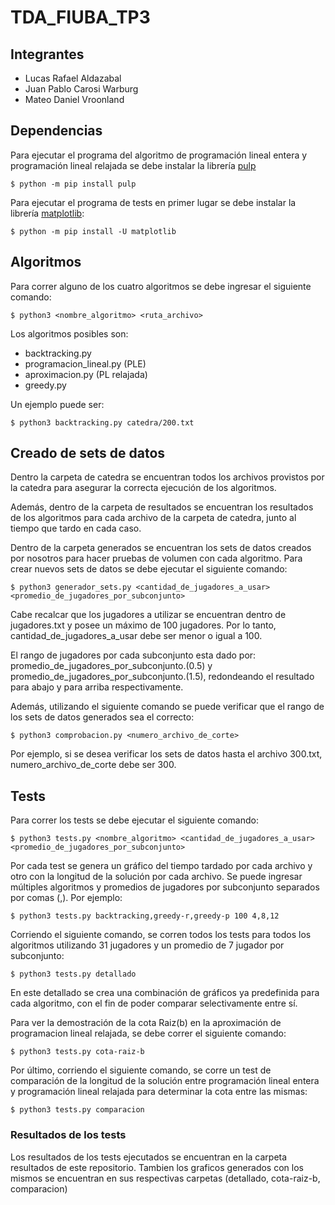 # TDA_FIUBA_TP3

## Integrantes

- Lucas Rafael Aldazabal
- Juan Pablo Carosi Warburg
- Mateo Daniel Vroonland

## Dependencias

Para ejecutar el programa del algoritmo de programación lineal entera y programación lineal relajada se debe instalar la librería [pulp](https://pypi.org/project/PuLP/)

```
$ python -m pip install pulp
```

Para ejecutar el programa de tests en primer lugar se debe instalar la librería [matplotlib](https://matplotlib.org/):

```
$ python -m pip install -U matplotlib
```

## Algoritmos

Para correr alguno de los cuatro algoritmos se debe ingresar el siguiente comando:

```
$ python3 <nombre_algoritmo> <ruta_archivo>
```

Los algoritmos posibles son:

- backtracking.py
- programacion_lineal.py (PLE)
- aproximacion.py (PL relajada)
- greedy.py

Un ejemplo puede ser:

```
$ python3 backtracking.py catedra/200.txt
```

## Creado de sets de datos

Dentro la carpeta de catedra se encuentran todos los archivos provistos por la catedra para asegurar la correcta ejecución de los algoritmos.

Además, dentro de la carpeta de resultados se encuentran los resultados de los algoritmos para cada archivo de la carpeta de catedra, junto al tiempo que tardo en cada caso.

Dentro de la carpeta generados se encuentran los sets de datos creados por nosotros para hacer pruebas de volumen con cada algoritmo.
Para crear nuevos sets de datos se debe ejecutar el siguiente comando:

```
$ python3 generador_sets.py <cantidad_de_jugadores_a_usar> <promedio_de_jugadores_por_subconjunto>
```

Cabe recalcar que los jugadores a utilizar se encuentran dentro de jugadores.txt y posee un máximo de 100 jugadores. Por lo tanto, cantidad_de_jugadores_a_usar debe ser menor o igual a 100.

El rango de jugadores por cada subconjunto esta dado por: promedio_de_jugadores_por_subconjunto.(0.5) y promedio_de_jugadores_por_subconjunto.(1.5), redondeando el resultado para abajo y para arriba respectivamente.

Además, utilizando el siguiente comando se puede verificar que el rango de los sets de datos generados sea el correcto:

```
$ python3 comprobacion.py <numero_archivo_de_corte>
```

Por ejemplo, si se desea verificar los sets de datos hasta el archivo 300.txt, numero_archivo_de_corte debe ser 300.

## Tests

Para correr los tests se debe ejecutar el siguiente comando:

```
$ python3 tests.py <nombre_algoritmo> <cantidad_de_jugadores_a_usar> <promedio_de_jugadores_por_subconjunto>
```

Por cada test se genera un gráfico del tiempo tardado por cada archivo y otro con la longitud de la solución por cada archivo.
Se puede ingresar múltiples algoritmos y promedios de jugadores por subconjunto separados por comas (,). Por ejemplo:

```
$ python3 tests.py backtracking,greedy-r,greedy-p 100 4,8,12
```

Corriendo el siguiente comando, se corren todos los tests para todos los algoritmos utilizando 31 jugadores y un promedio de 7 jugador por subconjunto:

```
$ python3 tests.py detallado
```

En este detallado se crea una combinación de gráficos ya predefinida para cada algoritmo, con el fin de poder comparar selectivamente entre sí.

Para ver la demostración de la cota Raiz(b) en la aproximación de programacion lineal relajada, se debe correr el siguiente comando:

```
$ python3 tests.py cota-raiz-b
```

Por último, corriendo el siguiente comando, se corre un test de comparación de la longitud de la solución entre programación lineal entera y programación lineal relajada para determinar la cota entre las mismas:

```
$ python3 tests.py comparacion
```

### Resultados de los tests

Los resultados de los tests ejecutados se encuentran en la carpeta resultados de este repositorio. Tambien los graficos generados con los mismos se encuentran en sus respectivas carpetas (detallado, cota-raiz-b, comparacion)
